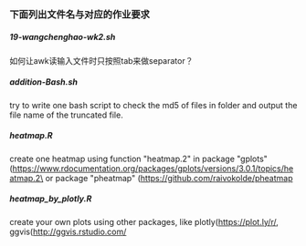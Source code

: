 ### 下面列出文件名与对应的作业要求

##### 19-wangchenghao-wk2.sh
如何让awk读输入文件时只按照tab来做separator？

##### addition-Bash.sh
try to write one bash script to check the md5 of files in folder and output the file name of the truncated file.

##### heatmap.R
create one heatmap using function "heatmap.2" in package "gplots" (https://www.rdocumentation.org/packages/gplots/versions/3.0.1/topics/heatmap.2\ or package "pheatmap" (https://github.com/raivokolde/pheatmap

##### heatmap_by_plotly.R
create your own plots using other packages, like plotly(https://plot.ly/r/, ggvis(http://ggvis.rstudio.com/
